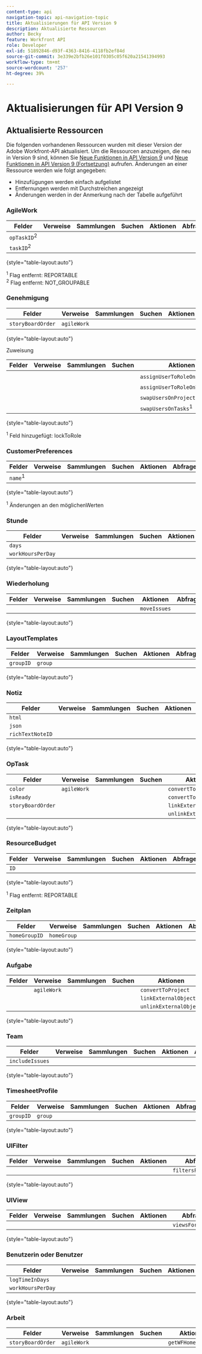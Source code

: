 ```yaml
---
content-type: api
navigation-topic: api-navigation-topic
title: Aktualisierungen für API Version 9
description: Aktualisierte Ressourcen
author: Becky
feature: Workfront API
role: Developer
exl-id: 51892846-d93f-4363-8416-4118fb2ef84d
source-git-commit: 3e339e2bfb26e101f0305c05f620a21541394993
workflow-type: tm+mt
source-wordcount: '257'
ht-degree: 39%

---
```


# Aktualisierungen für API Version 9

## Aktualisierte Ressourcen

Die folgenden vorhandenen Ressourcen wurden mit dieser Version der Adobe Workfront-API aktualisiert. Um die Ressourcen anzuzeigen, die neu in Version 9 sind, können Sie [Neue Funktionen in API Version 9](../../wf-api/api/new-api-version-9.md) und [Neue Funktionen in API Version 9 (Fortsetzung)](../../wf-api/api/new-api-version-9-continue.md) aufrufen. Änderungen an einer Ressource werden wie folgt angegeben:

* Hinzufügungen werden einfach aufgelistet
* Entfernungen werden mit Durchstreichen angezeigt
* Änderungen werden in der Anmerkung nach der Tabelle aufgeführt

### AgileWork

| Felder | Verweise | Sammlungen | Suchen | Aktionen | Abfragen | Vorgänge |
|---|---|---|---|---|---|---|
| `opTaskID`<sup>2</sup> |  |   |  |   |   |  |
| `taskID`<sup>2</sup> |   |   |  |  |  |  |

{style="table-layout:auto"}

<sup>1</sup> Flag entfernt: REPORTABLE\
<sup>2</sup> Flag entfernt: NOT_GROUPABLE

### Genehmigung

| Felder | Verweise | Sammlungen | Suchen | Aktionen | Abfragen | Vorgänge |
|---|---|---|---|---|---|---|
| `storyBoardOrder` | `agileWork` |   |   |   |   |   |

{style="table-layout:auto"}

Zuweisung

| Felder | Verweise | Sammlungen | Suchen | Aktionen | Abfragen | Vorgänge |
|---|---|---|---|---|---|---|
| |   |  |  | `assignUserToRoleOnProjects`<sup>1</sup> |   |   |
|   |   |   |   | `assignUserToRoleOnTasks`<sup>1</sup> |   |   |
|   |   |   |   | `swapUsersOnProjects`<sup>1</sup> |   |   |
|   |   |   |   | `swapUsersOnTasks`<sup>1</sup> |   |   |

{style="table-layout:auto"}

<sup>1</sup> Feld hinzugefügt: lockToRole

### CustomerPreferences

| Felder | Verweise | Sammlungen | Suchen | Aktionen | Abfragen | Vorgänge |
|---|---|---|---|---|---|---|
| `name`<sup>1</sup> |   |   |   |   |   |   |

{style="table-layout:auto"}

<sup>1</sup> Änderungen an den möglichenWerten

### Stunde

| Felder | Verweise | Sammlungen | Suchen | Aktionen | Abfragen | Vorgänge |
|---|---|---|---|---|---|---|
| `days` |   |   |   |   |   |   |
| `workHoursPerDay` |   |   |   |   |   |   |

{style="table-layout:auto"}

### Wiederholung

| Felder | Verweise | Sammlungen | Suchen | Aktionen | Abfragen | Vorgänge |
|---|---|---|---|---|---|---|
|   |   |   |   | `moveIssues` |   |   |

{style="table-layout:auto"}

### LayoutTemplates

| Felder | Verweise | Sammlungen | Suchen | Aktionen | Abfragen | Vorgänge |
|---|---|---|---|---|---|---|
| `groupID` | `group` |   |   |   |   |   |

{style="table-layout:auto"}

### Notiz

| Felder | Verweise | Sammlungen | Suchen | Aktionen | Abfragen | Vorgänge |
|---|---|---|---|---|---|---|
| `html` |   |   |   |   |   |   |
| `json` |   |   |   |   |   |   |
| `richTextNoteID` |   |   |   |   |   |   |

{style="table-layout:auto"}

### OpTask

| Felder | Verweise | Sammlungen | Suchen | Aktionen | Abfragen | Vorgänge |
|---|---|---|---|---|---|---|
| `color` | `agileWork` |   |   | `convertToProject` |   |   |
| `isReady` |   |   |   | `convertToTask` |   |   |
| `storyBoardOrder` |   |   |   | `linkExternalObject` |   |   |
|   |   |   |   | `unlinkExternalObject` |   |   |

{style="table-layout:auto"}

### ResourceBudget

| Felder | Verweise | Sammlungen | Suchen | Aktionen | Abfragen | Vorgänge |
|---|---|---|---|---|---|---|
| `ID` |   |   |   |   |   |   |

{style="table-layout:auto"}

<sup>1</sup> Flag entfernt: REPORTABLE

### Zeitplan

| Felder | Verweise | Sammlungen | Suchen | Aktionen | Abfragen | Vorgänge |
|---|---|---|---|---|---|---|
| `homeGroupID` | `homeGroup` |   |   |   |   |   |

{style="table-layout:auto"}

### Aufgabe

| Felder | Verweise | Sammlungen | Suchen | Aktionen | Abfragen | Vorgänge |
|---|---|---|---|---|---|---|
|   | `agileWork` |   |   | `convertToProject` |   |   |
|   |   |   |   | `linkExternalObject` |   |   |
|   |   |   |   | `unlinkExternalObject` |   |   |

{style="table-layout:auto"}

### Team

| Felder | Verweise | Sammlungen | Suchen | Aktionen | Abfragen | Vorgänge |
|---|---|---|---|---|---|---|
| `includeIssues` |   |   |   |   |   |   |

{style="table-layout:auto"}

### TimesheetProfile

| Felder | Verweise | Sammlungen | Suchen | Aktionen | Abfragen | Vorgänge |
|---|---|---|---|---|---|---|
| `groupID` | `group` |   |   |   |   |   |

{style="table-layout:auto"}

### UIFilter

| Felder | Verweise | Sammlungen | Suchen | Aktionen | Abfragen | Vorgänge |
|---|---|---|---|---|---|---|
|   |   |   |   |   | `filtersForObjCode` |   |

{style="table-layout:auto"}

### UIView

| Felder | Verweise | Sammlungen | Suchen | Aktionen | Abfragen | Vorgänge |
|---|---|---|---|---|---|---|
|   |   |   |   |   | `viewsForObjCode` |   |

{style="table-layout:auto"}

### Benutzerin oder Benutzer

| Felder | Verweise | Sammlungen | Suchen | Aktionen | Abfragen | Vorgänge |
|---|---|---|---|---|---|---|
| `logTimeInDays` |   |   |   |   |   |   |
| `workHoursPerDay` |   |   |   |   |   |   |

{style="table-layout:auto"}

### Arbeit

| Felder | Verweise | Sammlungen | Suchen | Aktionen | Abfragen | Vorgänge |
|---|---|---|---|---|---|---|
| `storyBoardOrder` | `agileWork` |   |   | `getWFHomeObjects` |   |   |
